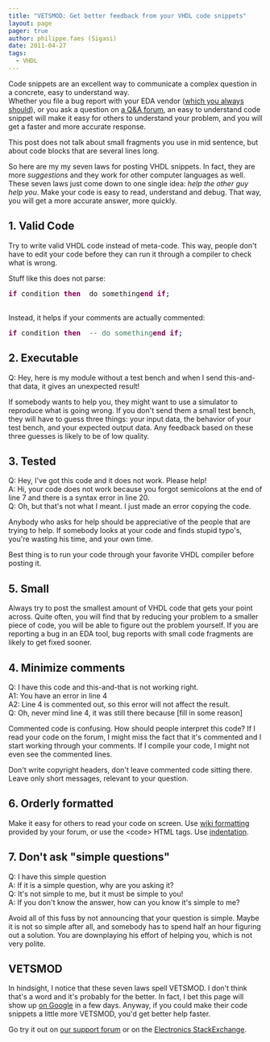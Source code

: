 ```yaml
---
title: "VETSMOD: Get better feedback from your VHDL code snippets"
layout: page 
pager: true
author: philippe.faes (Sigasi)
date: 2011-04-27
tags: 
  - VHDL
---
```

<div class="content">
<p>Code snippets are an excellent way to communicate a complex question in a concrete, easy to understand way.<br/>Whether you file a bug report with your EDA vendor (<a href="/content/vhdl-recursion-and-useful-error-messages">which you always should</a>), or you ask a question on <a href="http://stackexchange.com/filters/5287/digital-design" class="elf-external elf-icon">a Q&amp;A forum</a>, an easy to understand code snippet will make it easy for others to understand your problem, and you will get a faster and more accurate response.</p><p>This post does not talk about small fragments you use in mid sentence, but about code blocks that are several lines long.</p><p>So here are my my seven laws for posting VHDL snippets. In fact, they are more <em>suggestions</em> and they work for other computer languages as well. These seven laws just come down to one single idea: <em>help the other guy help you</em>. Make your code is easy to read, understand and debug. That way, you will get a more accurate answer, more quickly.</p><h2>1. Valid Code</h2><p>Try to write valid VHDL code instead of meta-code. This way, people don't have to edit your code before they can run it through a compiler to check what is wrong.</p><p>Stuff like this does not parse:<br/><div class="geshifilter"><pre class="vhdl geshifilter-vhdl" style="font-family:monospace;"><span style="color: #7f0055; font-weight: bold;">if</span> condition <span style="color: #7f0055; font-weight: bold;">then</span>  do something<span style="color: #7f0055; font-weight: bold;">end</span> <span style="color: #7f0055; font-weight: bold;">if</span><span style="color: #000066;">;</span></pre></div><br/>Instead, it helps if your comments are actually commented:<br/><div class="geshifilter"><pre class="vhdl geshifilter-vhdl" style="font-family:monospace;"><span style="color: #7f0055; font-weight: bold;">if</span> condition <span style="color: #7f0055; font-weight: bold;">then</span>  <span style="color: #3f7f5f;">-- do something</span><span style="color: #7f0055; font-weight: bold;">end</span> <span style="color: #7f0055; font-weight: bold;">if</span><span style="color: #000066;">;</span></pre></div></p><h2>2. Executable</h2><p>Q: Hey, here is my module without a test bench and when I send this-and-that data, it gives an unexpected result!</p><p>If somebody wants to help you, they might want to use a simulator to reproduce what is going wrong. If you don't send them a small test bench, they will have to guess three things: your input data, the behavior of your test bench, and your expected output data. Any feedback based on these three guesses is likely to be of low quality.</p><h2>3. Tested</h2><p>Q: Hey, I've got this code and it does not work. Please help!<br/>A: Hi, your code does not work because you forgot semicolons at the end of line 7 and there is a syntax error in line 20.<br/>Q: Oh, but that's not what I meant. I just made an error copying the code.</p><p>Anybody who asks for help should be appreciative of the people that are trying to help. If somebody looks at your code and finds stupid typo's, you're wasting his time, and your own time.</p><p>Best thing is to run your code through your favorite VHDL compiler before posting it.</p><h2>5. Small</h2><p>Always try to post the smallest amount of VHDL code that gets your point across. Quite often, you will find that by reducing your problem to a smaller piece of code, you will be able to figure out the problem yourself. If you are reporting a bug in an EDA tool, bug reports with small code fragments are likely to get fixed sooner. </p><h2>4. Minimize comments</h2><p>Q: I have this code and this-and-that is not working right.<br/>A1: You have an error in line 4<br/>A2: Line 4 is commented out, so this error will not affect the result.<br/>Q: Oh, never mind line 4, it was still there because [fill in some reason]</p><p>Commented code is confusing. How should people interpret this code? If I read your code on the forum, I might miss the fact that it's commented and I start working through your comments. If I compile your code, I might not even see the commented lines.</p><p>Don't write copyright headers, don't leave commented code sitting there. Leave only short messages, relevant to your question.</p><h2>6. Orderly formatted</h2><p>Make it easy for others to read your code on screen. Use <a href="http://en.wikipedia.org/wiki/Wiki_markup" class="elf-external elf-icon">wiki formatting</a> provided by your forum, or use the &lt;code&gt; HTML tags. Use <a href="http://en.wikipedia.org/wiki/Indent_style" class="elf-external elf-icon">indentation</a>.</p><h2>7. Don't ask "simple questions"</h2><p>Q: I have this simple question<br/>A: If it is a simple question, why are you asking it?<br/>Q: It's not simple to me, but it must be simple to you!<br/>A: If you don't know the answer, how can you know it's simple to me?</p><p>Avoid all of this fuss by not announcing that your question is simple. Maybe it is not so simple after all, and somebody has to spend half an hour figuring out a solution. You are downplaying his effort of helping you, which is not very polite.</p><h2>VETSMOD</h2><p>In hindsight, I notice that these seven laws spell VETSMOD. I don't think that's a word and it's probably for the better. In fact, I bet this page will show up <a href="http://www.google.be/search?q=vetsmod" class="elf-external elf-icon">on Google</a> in a few days. Anyway, if you could make their code snippets a little more VETSMOD, you'd get better help faster.</p><p>Go try it out on <a href="/node/add/forum/55">our support forum</a> or on the <a href="http://electronics.stackexchange.com/questions/ask?tags=vhdl" class="elf-external elf-icon">Electronics StackExchange</a>.</p>  </div>

